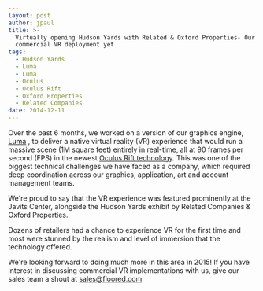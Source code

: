 ```yaml
---
layout: post
author: jpaul
title: >-
  Virtually opening Hudson Yards with Related & Oxford Properties- Our largest
  commercial VR deployment yet
tags:
  - Hudson Yards
  - Luma
  - Luma
  - Oculus
  - Oculus Rift
  - Oxford Properties
  - Related Companies
date: 2014-12-11
---
```


Over the past 6 months, we worked on a version of our graphics engine, [Luma](http://www.floored.com/technology/) , to deliver a native virtual reality (VR) experience that would run a massive scene (1M square feet) entirely in real-time, all at 90 frames per second (FPS) in the newest [Oculus Rift technology](https://www.oculus.com/dk2/). This was one of the biggest technical challenges we have faced as a company, which required deep coordination across our graphics, application, art and account management teams. 

We're proud to say that the VR experience was featured prominently at the Javits Center, alongside the Hudson Yards exhibit by Related Companies & Oxford Properties.

Dozens of retailers had a chance to experience VR for the first time and most were stunned by the realism and level of immersion that the technology offered. 

We're looking forward to doing much more in this area in 2015! If you have interest in discussing commercial VR implementations with us, give our sales team a shout at [sales@floored.com](mailto:sales@floored.com)
